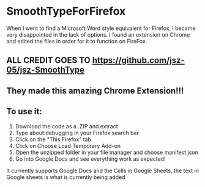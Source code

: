 # SmoothTypeForFirefox

When I went to find a Microsoft Word style equivalent for Firefox, I became very disappointed in the lack of options. I found an extension on Chrome and edited the files in order for it to function on FireFox.

## ALL CREDIT GOES TO https://github.com/jsz-05/jsz-SmoothType 
## They made this amazing Chrome Extension!!!

## To use it:
1. Download the code as a .ZIP and extract
2. Type about:debugging in your Firefox search bar
3. Click on the "This Firefox" tab.
4. Click on Choose Load Temporary Add-on
5. Open the unzipped folder in your file manager and choose manifest.json
6. Go into Google Docs and see everything work as expected!

It currently supports Google Docs and the Cells in Google Sheets, the text in Google sheets is what is currently being added

